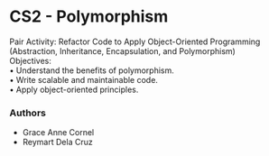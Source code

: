 # CS2 - Polymorphism
Pair Activity: Refactor Code to Apply Object-Oriented Programming (Abstraction, Inheritance, Encapsulation, and Polymorphism)
<br/>Objectives:
<br/>• Understand the benefits of polymorphism.
<br/>• Write scalable and maintainable code.
<br/>• Apply object-oriented principles.
### Authors ####
- Grace Anne Cornel
- Reymart Dela Cruz

